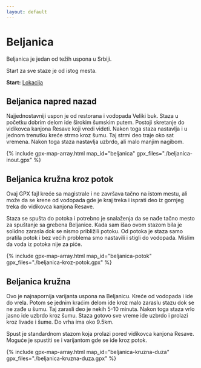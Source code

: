 ```yaml
---
layout: default
---
```


# Beljanica

Beljanica je jedan od težih uspona u Srbiji.

Start za sve staze je od istog mesta.

**Start:** [Lokacija](https://maps.app.goo.gl/n9nk7pj8EZrkoG8p6)

## Beljanica napred nazad

Najjednostavniji uspon je od restorana i vodopada Veliki buk.
Staza u početku dobrim delom ide širokim šumskim putem.
Postoji skretanje do vidikovca kanjona Resave koji vredi videti.
Nakon toga staza nastavlja i u jednom trenutku kreće strmo kroz šumu.
Taj strmi deo traje oko sat vremena.
Nakon toga staza nastavlja uzbrdo, ali malo manjim nagibom.

{% include gpx-map-array.html map_id="beljanica" gpx_files="./beljanica-inout.gpx" %}

## Beljanica kružna kroz potok

Ovaj GPX fajl kreće sa magistrale i ne završava tačno na istom mestu, ali može da se krene od vodopada gde je kraj treka i isprati deo iz gornjeg treka do vidikovca kanjona Resave.

Staza se spušta do potoka i potrebno je snalaženja da se nađe tačno mesto za spuštanje sa grebena Beljanice. Kada sam išao ovom stazom bila je solidno zarasla dok se nismo približili potoku. Od potoka je staza samo pratila potok i bez većih problema smo nastavili i stigli do vodopada. Mislim da voda iz potoka nije za piće.

{% include gpx-map-array.html map_id="beljanica-potok" gpx_files="./beljanica-kroz-potok.gpx" %}

## Beljanica kružna

Ovo je najnapornija varijanta uspona na Beljanicu.
Kreće od vodopada i ide do vrela.
Potom se jednim kraćim delom ide kroz malo zaraslu stazu dok se ne zađe u šumu. Taj zarasli deo je nekih 5-10 minuta.
Nakon toga staza vrlo jasno ide uzbrdo kroz šumu.
Staza gotovo sve vreme ide uzbrdo i prolazi kroz livade i šume.
Do vrha ima oko 9.5km.

Spust je standardnom stazom koja prolazi pored vidikovca kanjona Resave. Moguće je spustiti se i varijantom gde se ide kroz potok.

{% include gpx-map-array.html map_id="beljanica-kruzna-duza" gpx_files="./beljanica-kruzna-duza.gpx" %}



